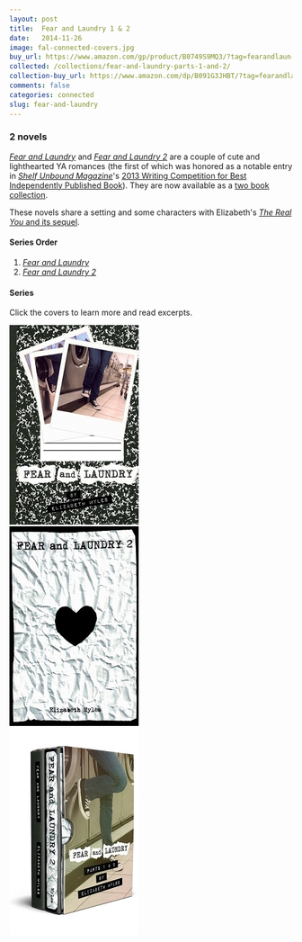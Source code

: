 ```yaml
---
layout: post
title:  Fear and Laundry 1 & 2
date:   2014-11-26
image: fal-connected-covers.jpg
buy_url: https://www.amazon.com/gp/product/B0749S9MQ3/?tag=fearandlaun-20
collected: /collections/fear-and-laundry-parts-1-and-2/
collection-buy_url: https://www.amazon.com/dp/B091G3JHBT/?tag=fearandlaun-20
comments: false
categories: connected
slug: fear-and-laundry
---
```

    
### 2 novels

[*Fear and Laundry*][fal] and [*Fear and Laundry 2*][fal2] are a couple of cute and lighthearted YA romances (the first of which was honored as a notable entry in [*Shelf Unbound Magazine*][shelfunbound]'s [2013 Writing Competition for Best Independently Published Book][shelfunboundcomp]).
They are now available as a [two book collection](/collections/fear-and-laundry-parts-1-and-2/).

These novels share a setting and some characters with Elizabeth's [*The Real You* and its sequel][tru-connected].

#### Series Order

1. [*Fear and Laundry*][fal]
2. [*Fear and Laundry 2*][fal2] 

#### Series

Click the covers to learn more and read excerpts.

<div class="box">
	<div class="row uniform 50%">
		<div class="col-4"><span class="image fit"><a href="/novels/fear-and-laundry/"><img src="/images/fal-cover-small.jpg" alt="Fear and Laundry" /></a></span></div>
		<div class="col-4"><span class="image fit"><a href="/novels/fear-and-laundry-2/"><img src="/images/fal2-cover-small.jpg" alt="Fear and Laundry 2" /></a></span></div>
		<div class="col-4"><span class="image fit"><a href="/collections/fear-and-laundry-parts-1-and-2/"><img src="/images/fal-set-cover-small.jpg" alt="Fear and Laundry Parts 1 & 2" /></a></span></div>
	</div>
</div>

[fal]:/novels/fear-and-laundry/
[fal2]:/novels/fear-and-laundry-2/
[shelfunbound]:http://www.shelfmediagroup.com/pages/issues.html
[shelfunboundcomp]:https://issuu.com/shelfunbound/docs/shelf_unbound_december-january_2014
[tru-connected]:/connected/the-real-you/
